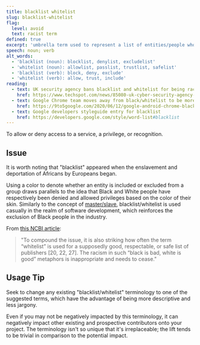 ```yaml
---
title: blacklist whitelist
slug: blacklist-whitelist
flag:
  level: avoid
  text: racist term
defined: true
excerpt: 'umbrella term used to represent a list of entities/people who are to be allowed or denied access to a service, privilege, or recognition: to "blacklist" is "to exclude", to "whitelist" means "to include".'
speech: noun; verb
alt_words:
  - 'blacklist (noun): blocklist, denylist, excludelist'
  - 'whitelist (noun): allowlist, passlist, trustlist, safelist'
  - 'blacklist (verb): block, deny, exclude'
  - 'whitelist (verb): allow, trust, include'
reading:
  - text: UK security agency bans blacklist and whitelist for being racist
    href: https://www.techspot.com/news/85080-uk-cyber-security-agency-stop-using-racist-blacklist.html
  - text: Google Chrome team moves away from black/whitelist to be more inclusing
    href: https://9to5google.com/2020/06/12/google-android-chrome-blacklist-blocklist-more-inclusive/
  - text: Google developers styleguide entry for blacklist
    href: https://developers.google.com/style/word-list#blacklist
---
```


To allow or deny access to a service, a privilege, or recognition.

## Issue

It is worth noting that "blacklist" appeared when the enslavement and deportation of Africans by Europeans began.

Using a color to denote whether an entity is included or excluded from a group draws parallels to the idea that Black and White people have respectively been denied and allowed privileges based on the color of their skin. Similarly to the concept of [master/slave](/definitions/master-slave), blacklist/whitelist is used casually in the realm of software development, which reinforces the exclusion of Black people in the industry.

From [this NCBI article](https://www.ncbi.nlm.nih.gov/pmc/articles/PMC6148600/):

> "To compound the issue, it is also striking how often the term “whitelist” is used for a supposedly good, respectable, or safe list of publishers [20, 22, 27]. The racism in such “black is bad, white is good” metaphors is inappropriate and needs to cease."

## Usage Tip

Seek to change any existing "blacklist/whitelist" terminology to one of the suggested terms, which have the advantage of being more descriptive and less jargony.

Even if you may not be negatively impacted by this terminology, it can negatively impact other existing and prospective contributors onto your project. The terminology isn't so unique that it's irreplaceable; the lift tends to be trivial in comparison to the potential impact.
